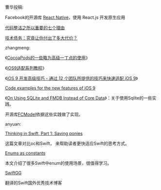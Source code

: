 曹华投稿:

Facebook的开源库 [React Native](http://facebook.github.io/react-native/)，使用 React.js 开发原生应用 


[代码整洁之所以重要的七个理由](http://blog.jobbole.com/61312/)


[技术债务：究竟让你付出了多大代价？](http://blog.jobbole.com/25137/)

zhangmeng:

《[CocoaPods的一些略为高级一丁点的使用](http://supermao.cn/cocoapodsde-xie-lue-wei-gao-ji-ding-dian-de-shi-yong/)》

《[iOS9适配系列教程](https://github.com/ChenYilong/iOS9AdaptationTips)》

《[iOS 9 开发高级技巧 - 通过 12 个团队所提供的技巧来快速适配 iOS 9](https://realm.io/cn/news/tips-for-ios-9-development/)》

[Code examples for the new features of iOS 9](https://github.com/shu223/iOS-9-Sampler)

《[On Using SQLite and FMDB Instead of Core Data](https://www.objc.io/issues/4-core-data/SQLite-instead-of-core-data/)》：关于使用Sqlite的一些实践。

开源库[FCModel](https://github.com/marcoarment/FCModel)依据这些实践做了实现。

anyuan:

[Thinking in Swift, Part 1: Saving ponies](http://alisoftware.github.io/swift/2015/09/06/thinking-in-swift-1/)

这篇文章对比oc和Swift， 来帮助读者更快适应Swift的思考方式。

[Enums as constants](http://alisoftware.github.io/swift/enum/constants/2015/07/19/enums-as-constants/)

本文介绍了很多Swift中enum的使用场景，很值得学习。

[SwiftGG](http://swift.gg/)

翻译的Swift国外优秀技术博客
